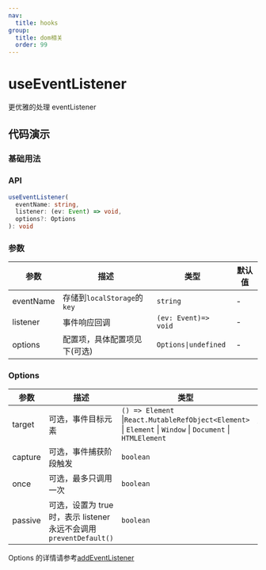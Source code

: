 ```yaml
---
nav:
  title: hooks
group:
  title: dom相关
  order: 99
---
```


# useEventListener

更优雅的处理 eventListener

## 代码演示

### 基础用法

<code src="./demo1.tsx"></code>

### API

```typescript
useEventListener(
  eventName: string,
  listener: (ev: Event) => void,
  options?: Options
): void
```

### 参数

| 参数      | 描述                         | 类型                 | 默认值 |
| --------- | ---------------------------- | -------------------- | ------ |
| eventName | 存储到`localStorage`的`key`  | `string`             | -      |
| listener  | 事件响应回调                 | `(ev: Event)=> void` | -      |
| options   | 配置项，具体配置项见下(可选) | `Options\|undefined` | -      |

### Options

| 参数    | 描述                                                               | 类型                                                                                                        | 默认值   |
| ------- | ------------------------------------------------------------------ | ----------------------------------------------------------------------------------------------------------- | -------- |
| target  | 可选，事件目标元素                                                 | `() => Element` \|`React.MutableRefObject<Element>` \| `Element` \| `Window` \| `Document` \| `HTMLElement` | `window` |
| capture | 可选，事件捕获阶段触发                                             | `boolean`                                                                                                   | -        |
| once    | 可选，最多只调用一次                                               | `boolean`                                                                                                   | -        |
| passive | 可选，设置为 true 时，表示 listener 永远不会调用`preventDefault()` | `boolean`                                                                                                   | -        |

Options 的详情请参考[addEventListener](https://developer.mozilla.org/zh-CN/docs/Web/API/EventTarget/addEventListener)
